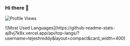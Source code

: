 ### Hi there 👋

![Profile Views](https://komarev.com/ghpvc/?username=tejeshreddy&style=flat-square)
<br/>
<p>
    ![Most Used Languages](https://github-readme-stats-aj8vj7k8x.vercel.app/api/top-langs/?username=tejeshreddy&layout=compact&card_width=400)
</p>